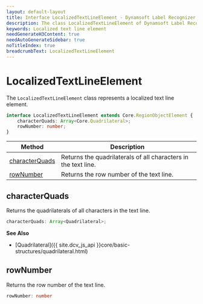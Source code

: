 ```yaml
---
layout: default-layout
title: Interface LocalizedTextLineElement - Dynamsoft Label Recognizer JS Edition API Reference
description: The class LocalizedTextLineElement of Dynamsoft Label Recognizer JS edition represents a localized text line element.
keywords: Localized text line element
needGenerateH3Content: true
needAutoGenerateSidebar: true
noTitleIndex: true
breadcrumbText: LocalizedTextLineElement
---
```


# LocalizedTextLineElement

The `LocalizedTextLineElement` class represents a localized text line element.

```typescript
interface LocalizedTextLineElement extends Core.RegionObjectElement {
    characterQuads: Array<Core.Quadrilateral>;
    rowNumber: number;
}
```

| Method                            | Description                                                    |
| --------------------------------- | -------------------------------------------------------------- |
| [characterQuads](#characterquads) | Returns the quadrilaterals of all characters in the text line. |
| [rowNumber](#rownumber)           | Returns the row number of the text line.                       |

## characterQuads

Returns the quadrilaterals of all characters in the text line.

```typescript
characterQuads: Array<Quadrilateral>;
```

**See Also**

* [Quadrilateral]({{ site.dcv_js_api }}core/basic-structures/quadrilateral.html)

## rowNumber

Returns the row number of the text line.

```typescript
rowNumber: number
```
